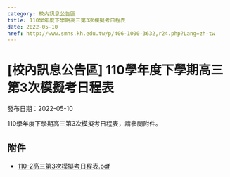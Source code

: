```yaml
---
category: 校內訊息公告區
title: 110學年度下學期高三第3次模擬考日程表
date: 2022-05-10
href: http://www.smhs.kh.edu.tw/p/406-1000-3632,r24.php?Lang=zh-tw
---
```


# [校內訊息公告區] 110學年度下學期高三第3次模擬考日程表

發布日期：2022-05-10

110學年度下學期高三第3次模擬考日程表，請參閱附件。

## 附件

- [110-2高三第3次模擬考日程表.pdf](https://www.smhs.kh.edu.tw/var/file/0/1000/attach/43/pta_3403_1137526_71034.pdf)
